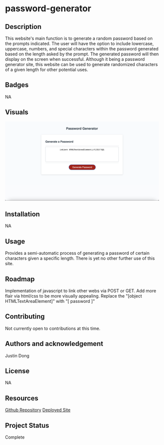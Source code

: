# password-generator

## Description 

This website's main function is to generate a random password based on the prompts indicated. The user will have the option to include lowercase, uppercase, numbers, and special characters within the password generated based on the length asked by the prompt. The generated password will then display on the screen when successful. Although it being a password generator site, this website can be used to generate randomized characters of a given length for other potential uses. 

## Badges

NA

## Visuals
![Alt text](assets/password-generator-webpage.png)

## Installation

NA 
## Usage

Provides a semi-automatic process of generating a password of certain characters given a specific length. There is yet no other further use of this site.


## Roadmap

Implementation of javascript to link other webs via POST or GET.
Add more flair via html/css to be more visually appealing.
Replace the "[object HTMLTextAreaElement]" with "[ password ]"

## Contributing

Not currently open to contributions at this time.

## Authors and acknowledgement

Justin Dong
## License

NA

## Resources

[Github Repository](https://github.com/dong135790/password-generator)
[Deployed Site](https://dong135790.github.io/password-generator/)

## Project Status

Complete